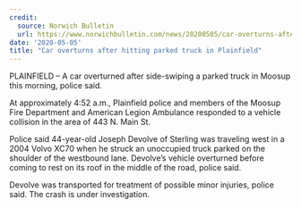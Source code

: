 ```yaml
---
credit:
  source: Norwich Bulletin
  url: https://www.norwichbulletin.com/news/20200505/car-overturns-after-hitting-parked-truck-in-plainfield
date: '2020-05-05'
title: "Car overturns after hitting parked truck in Plainfield"
---
```

PLAINFIELD – A car overturned after side-swiping a parked truck in Moosup this morning, police said.

At approximately 4:52 a.m., Plainfield police and members of the Moosup Fire Department and American Legion Ambulance responded to a vehicle collision in the area of 443 N. Main St.

Police said 44-year-old Joseph Devolve of Sterling was traveling west in a 2004 Volvo XC70 when he struck an unoccupied truck parked on the shoulder of the westbound lane. Devolve’s vehicle overturned before coming to rest on its roof in the middle of the road, police said.

Devolve was transported for treatment of possible minor injuries, police said. The crash is under investigation.
